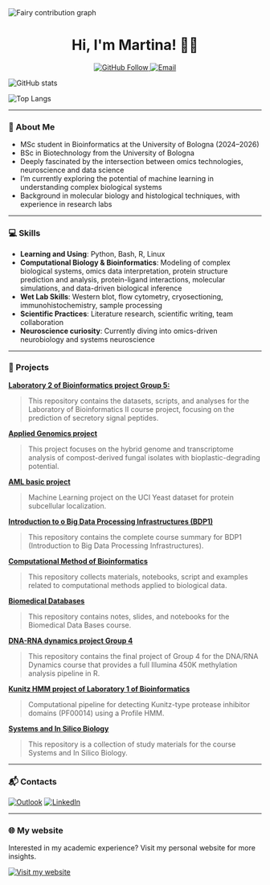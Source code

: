 <picture>
  <source media="(prefers-color-scheme: dark)" srcset="https://raw.githubusercontent.com/Martinaa1408/Martinaa1408/output/fairy-contribution-graph-dark.svg">
  <source media="(prefers-color-scheme: light)" srcset="https://raw.githubusercontent.com/Martinaa1408/Martinaa1408/output/fairy-contribution-graph.svg">
  <img alt="Fairy contribution graph" src="https://raw.githubusercontent.com/Martinaa1408/Martinaa1408/output/fairy-contribution-graph.svg">
</picture>

<h1 align="center">Hi, I'm Martina! 🧚✨</h1>

<p align="center">
  <a href="https://github.com/Martinaa1408" target="_blank">
    <img src="https://img.shields.io/github/followers/Martinaa1408?label=Follow&style=social" alt="GitHub Follow">
  </a>
  <a href="mailto:marty.castellucci@gmail.com" target="_blank">
    <img src="https://img.shields.io/badge/email-Contact-blue?style=flat&logo=gmail" alt="Email">
  </a>
</p>

![GitHub stats](https://github-readme-stats.vercel.app/api?username=Martinaa1408&show_icons=true&theme=tokyonight)

![Top Langs](https://github-readme-stats.vercel.app/api/top-langs/?username=Martinaa1408&layout=compact&theme=tokyonight)


<!--START_SECTION:waka-->
<!--END_SECTION:waka-->

---

### 👤 About Me

- MSc student in Bioinformatics at the University of Bologna (2024–2026)  
- BSc in Biotechnology from the University of Bologna 
- Deeply fascinated by the intersection between omics technologies, neuroscience and data science  
- I’m currently exploring the potential of machine learning in understanding complex biological systems  
- Background in molecular biology and histological techniques, with experience in research labs

---

### 💻 Skills

- **Learning and Using**: Python, Bash, R, Linux  
- **Computational Biology & Bioinformatics**: Modeling of complex biological systems, omics data interpretation, protein structure prediction and analysis, 
    protein-ligand interactions, molecular simulations, and data-driven biological inference  
- **Wet Lab Skills**: Western blot, flow cytometry, cryosectioning, immunohistochemistry, sample processing  
- **Scientific Practices**: Literature research, scientific writing, team collaboration  
- **Neuroscience curiosity**: Currently diving into omics-driven neurobiology and systems neuroscience

---

### 📂 Projects

**[Laboratory 2 of Bioinformatics project Group 5:](https://github.com/Martinaa1408/LB2_project_Group_5)**
> This repository contains the datasets, scripts, and analyses for the Laboratory of Bioinformatics II course project, focusing on the prediction of secretory signal peptides.

**[Applied Genomics project](https://github.com/Martinaa1408/AG_project)**
> This project focuses on the hybrid genome and transcriptome analysis of compost-derived fungal isolates with bioplastic-degrading potential. 

**[AML basic project](https://github.com/Martinaa1408/ML_basic_project)**
> Machine Learning project on the UCI Yeast dataset for protein subcellular localization. 

**[Introduction to o Big Data Processing Infrastructures (BDP1)](https://github.com/Martinaa1408/Introduction-to-Infrastructures)**
> This repository contains the complete course summary for BDP1 (Introduction to Big Data Processing Infrastructures). 

**[Computational Method of Bioinformatics](https://github.com/Martinaa1408/Computational_Method)**
> This repository collects materials, notebooks, script and examples related to computational methods applied to biological data. 

**[Biomedical Databases](https://github.com/Martinaa1408/BDB)**
> This repository contains notes, slides, and notebooks for the Biomedical Data Bases course.

**[DNA-RNA dynamics project Group 4](https://github.com/Martinaa1408/DNARNA_Group4)**
> This repository contains the final project of Group 4 for the DNA/RNA Dynamics course that provides a full Illumina 450K methylation analysis pipeline in R.

**[Kunitz HMM project of Laboratory 1 of Bioinformatics](https://github.com/Martinaa1408/Kunitz_HMM_project)**
> Computational pipeline for detecting Kunitz-type protease inhibitor domains (PF00014) using a Profile HMM.

**[Systems and In Silico Biology](https://github.com/Martinaa1408/Systems-and-In-Silico-Biology)**
> This repository is a collection of study materials for the course Systems and In Silico Biology.

---

### 📬 Contacts

[![Outlook](https://img.shields.io/badge/Outlook-Email-blue?logo=microsoft-outlook&logoColor=white)](mailto:martina.castellucci@studio.unibo.it)
[![LinkedIn](https://img.shields.io/badge/LinkedIn-Connect-blue?logo=linkedin&logoColor=white)](https://www.linkedin.com/in/martina-castellucci-45b120298/)

---

### 🌐 My website

Interested in my academic experience? Visit my personal website for more insights.

[![Visit my website](https://img.shields.io/badge/Visit%20my%20website-martinaa1408.github.io-purple?logo=google-chrome&logoColor=white)](https://martinaa1408.github.io)



